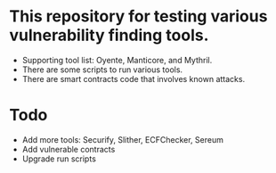 # This repository for testing various vulnerability finding tools.
- Supporting tool list: Oyente, Manticore, and Mythril.
- There are some scripts to run various tools.
- There are smart contracts code that involves known attacks.


# Todo
- Add more tools: Securify, Slither, ECFChecker, Sereum
- Add vulnerable contracts
- Upgrade run scripts

